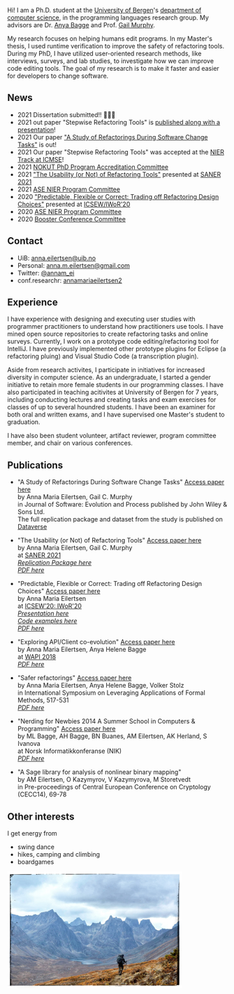 Hi! I am a Ph.D. student at the [University of Bergen](http://www.uib.no/en)'s [department of computer science](http://www.uib.no/en/ii), in the programming languages research group. My advisors are Dr. [Anya Bagge](https://www.ii.uib.no/~anya/) and Prof. [Gail Murphy](https://www.cs.ubc.ca/people/gail-murphy). 

My research focuses on helping humans edit programs. In my Master's thesis, I used runtime verification to improve the safety of refactoring tools. During my PhD, I have utilized user-oriented research methods, like interviews, surveys, and lab studies, to investigate how we can improve code editing tools. The goal of my research is to make it faster and easier for developers to change software.  

## News 
* 2021 Dissertation submitted!! 🤞🤞🤞
* 2021 out paper "Stepwise Refactoring Tools" is [published along with a presentation](https://www.morressier.com/article/stepwise-refactoring-tools/613b5419842293c031b5b646)! 
* 2021 Our paper ["A Study of Refactorings During Software Change Tasks"](https://onlinelibrary.wiley.com/doi/10.1002/smr.2378) is out! 
* 2021 Our paper "Stepwise Refactoring Tools" was accepted at the [NIER Track at ICMSE](https://icsme2021.github.io/cfp/NIERTrack.html)! 
* 2021 [NOKUT PhD Program Accreditation Committee](https://www.nokut.no/norsk-utdanning/hoyere-utdanning/sakkunnige--studietilbod-pa-ph.d.-niva/)
* 2021 ["The Usability (or Not) of Refactoring Tools"](https://ieeexplore.ieee.org/abstract/document/9425894) presented at [SANER 2021](https://saner2021.shidler.hawaii.edu/accepted)  
* 2021 [ASE NIER Program Committee](https://conf.researchr.org/committee/ase-2021/ase-2021-nier-track-program-committee)
* 2020 ["Predictable, Flexible or Correct: Trading off Refactoring Design Choices"](https://github.com/annaei/annaei.github.io/blob/master/paper/ICSE20-IWoR.pdf) 
  presented at [ICSEW/IWoR'20](https://conf.researchr.org/track/icse-2020/icse-2020-Workshops)
* 2020 [ASE NIER Program Committee](https://conf.researchr.org/committee/ase-2020/ase-2020-nier-track-program-committee)
* 2020 [Booster Conference Committee](https://2020.boosterconf.no/info/about) 


## Contact
* UiB: [anna.eilertsen@uib.no](anna.eilertsen@uib.no)
* Personal: [anna.m.eilertsen@gmail.com](anna.m.eilertsen@gmail.com)  
* Twitter: [@annam_ei](https://twitter.com/annam_ei)
* conf.researchr: [annamariaeilertsen2](https://conf.researchr.org/profile/annamariaeilertsen2)


## Experience 
I have experience with designing and executing user studies with programmer practitioners to understand how practitioners use tools. I have mined open source repositories to create refactoring tasks and online surveys. Currently, I work on a prototype code editing/refactoring tool for IntelliJ. I have previously implemented other prototype plugins for Eclipse (a refactoring pluing) and Visual Studio Code (a transcription plugin). 

Aside from research activites, I participate in initiatives for increased diversity in computer science. As an undergraduate, I started a gender initiative to retain more female students in our programming classes. I have also participated in teaching acitivites at University of Bergen for 7 years, including conducting lectures and creating tasks and exam exercises for classes of up to several houndred students. I have been an examiner for both oral and written exams, and I have supervised one Master's student to graduation. 

I have also been student volunteer, artifact reviewer, program committee member, and chair on various conferences. 


## Publications
* "A Study of Refactorings During Software Change Tasks" [Access paper here](https://onlinelibrary.wiley.com/doi/10.1002/smr.2378)  
by Anna Maria Eilertsen, Gail C. Murphy  
in  Journal of Software: Evolution and Process published by John Wiley & Sons Ltd.  
The full replication package and dataset from the study is published on [Dataverse](https://doi.org/10.18710/VTTNXM)  

* "The Usability (or Not) of Refactoring Tools" [Access paper here](https://ieeexplore.ieee.org/abstract/document/9425894)  
by Anna Maria Eilertsen, Gail C. Murphy  
at [SANER 2021](https://saner2021.shidler.hawaii.edu/accepted)  
[*Replication Package here*](https://github.com/annaei/Replication-Data-for-The-Usability-or-Not-of-Refactoring-Tools)  
[*PDF here*](https://github.com/annaei/annaei.github.io/blob/master/paper/SANER21.pdf) 

* "Predictable, Flexible or Correct: Trading off Refactoring Design Choices" [Access paper here](https://dl.acm.org/doi/abs/10.1145/3387940.3392185)  
by Anna Maria Eilertsen  
at [ICSEW’20: IWoR'20](http://bigcode.fudan.edu.cn/events/IWoR2020/)  
[*Presentation here*](https://prezi.com/view/04Py6pCIXt3JyrNVeQyN/)  
[*Code examples here*](https://github.com/annaei/IWoR20)  
[*PDF here*](https://github.com/annaei/annaei.github.io/blob/master/paper/ICSE20-IWoR.pdf)

* "Exploring API/Client co-evolution" [Access paper here](https://dl.acm.org/citation.cfm?doid=3194793.3194799)  
by Anna Maria Eilertsen, Anya Helene Bagge     
at [WAPI 2018](https://w-api.github.io/)  
[*PDF here*](https://github.com/annaei/annaei.github.io/blob/master/paper/WAPI18.pdf)

* "Safer refactorings" [Access paper here](https://link.springer.com/chapter/10.1007/978-3-319-47166-2_36)   
by Anna Maria Eilertsen, Anya Helene Bagge, Volker Stolz  
in International Symposium on Leveraging Applications of Formal Methods, 517-531  
[*PDF here*](https://github.com/annaei/annaei.github.io/blob/master/paper/ISOLA16.pdf)

* "Nerding for Newbies 2014 A Summer School in Computers & Programming" [Access paper here](http://www.ii.uib.no/~anya/papers/bagge-bagge-etal-nik14-nerding.pdf)  
by ML Bagge, AH Bagge, BN Buanes, AM Eilertsen, AK Herland, S Ivanova  
at Norsk Informatikkonferanse (NIK)  
[*PDF here*](https://github.com/annaei/annaei.github.io/blob/master/paper/NIK14.pdf)

* "A Sage library for analysis of nonlinear binary mapping"  
by AM Eilertsen, O Kazymyrov, V Kazymyrova, M Storetvedt  
in Pre-proceedings of Central European Conference on Cryptology (CECC14), 69-78

## Other interests
I get energy from

* swing dance
* hikes, camping and climbing
* boardgames

<img src="/img/bye.jpeg" width="400">
